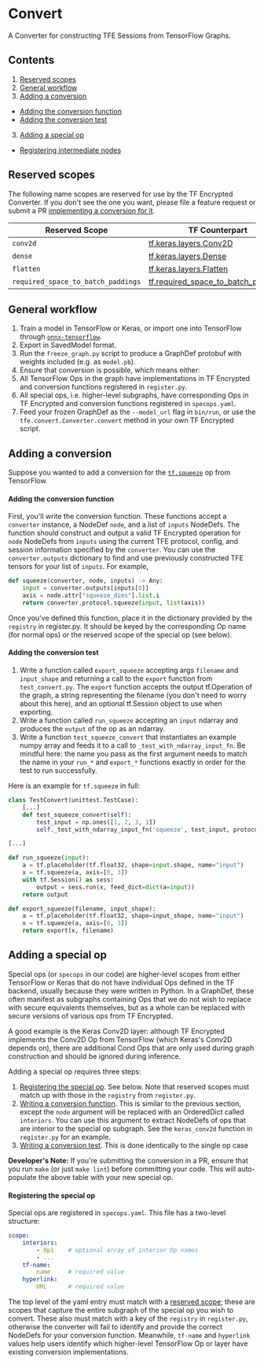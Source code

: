 Convert
===========
A Converter for constructing TFE Sessions from TensorFlow Graphs.

## Contents
1. [Reserved scopes](#reserved-scopes)
2. [General workflow](#general-workflow)
2. [Adding a conversion](#adding-an-op)
 - [Adding the conversion function](#adding-the-conversion-function)
 - [Adding the conversion test](#adding-the-conversion-test)
3. [Adding a special op](#adding-a-special-op)
 - [Registering intermediate nodes](#registering-intermediate-nodes)

## Reserved scopes
The following name scopes are reserved for use by the TF Encrypted Converter.  If you don't see the one you want, please file a feature request or submit a PR [implementing a conversion for it](#adding-a-special-op).

Reserved Scope | TF Counterpart
---------------|---------------
`conv2d`|[tf.keras.layers.Conv2D](https://www.tensorflow.org/api_docs/python/tf/keras/layers/Conv2D)
`dense`|[tf.keras.layers.Dense](https://www.tensorflow.org/api_docs/python/tf/keras/layers/Dense)
`flatten`|[tf.keras.layers.Flatten](https://www.tensorflow.org/api_docs/python/tf/keras/layers/Flatten)
`required_space_to_batch_paddings`|[tf.required_space_to_batch_paddings](https://www.tensorflow.org/api_docs/python/tf/required_space_to_batch_paddings)


## General workflow
1. Train a model in TensorFlow or Keras, or import one into TensorFlow through [`onnx-tensorflow`](https://github.com/onnx/onnx-tensorflow).
2. Export in SavedModel format.
3. Run the `freeze_graph.py` script to produce a GraphDef protobuf  with weights included (e.g. as `model.pb`).
4. Ensure that conversion is possible, which means either:
  1. All TensorFlow Ops in the graph have implementations in TF Encrypted and conversion functions registered in `register.py`.
  2. All special ops, i.e. higher-level subgraphs, have corresponding Ops in TF Encrypted and conversion functions registered in `specops.yaml`.
5. Feed your frozen GraphDef as the `--model_url` flag in `bin/run`, or use the `tfe.convert.Converter.convert` method in your own TF Encrypted script.

## Adding a conversion
Suppose you wanted to add a conversion for the [`tf.squeeze`](https://www.tensorflow.org/api_docs/python/tf/squeeze) op from TensorFlow.

#### Adding the conversion function
First, you'll write the conversion function.  These functions accept a `converter` instance, a NodeDef `node`, and a list of `inputs` NodeDefs. The function should construct and output a valid TF Encrypted operation for `node` NodeDefs from `inputs` using the current TFE protocol, config, and session information specified by the `converter`. You can use the `converter.outputs` dictionary to find and use previously constructed TFE tensors for your list of `inputs`. For example,
```python
def squeeze(converter, node, inputs) -> Any:
    input = converter.outputs[inputs[0]]
    axis = node.attr["squeeze_dims"].list.i
    return converter.protocol.squeeze(input, list(axis))
```

Once you've defined this function, place it in the dictionary provided by the `registry` in register.py.  It should be keyed by the corresponding Op name (for normal ops) or the reserved scope of the special op (see below).

#### Adding the conversion test
1. Write a function called `export_squeeze` accepting args `filename` and `input_shape` and returning a call to the `export` function from `test_convert.py`.  The `export` function accepts the output tf.Operation of the graph, a string representing the filename (you don't need to worry about this here), and an optional tf.Session object to use when exporting.
2. Write a function called `run_squeeze` accepting an `input` ndarray and produces the `output` of the op as an ndarray.
3. Write a function `test_squeeze_convert` that instantiates an example numpy array and feeds it to a call to `_test_with_ndarray_input_fn`. Be mindful here: the name you pass as the first argument needs to match the name in your `run_*` and `export_*` functions exactly in order for the test to run successfully.

Here is an example for `tf.squeeze` in full:

```python
class TestConvert(unittest.TestCase):
    [...]
    def test_squeeze_convert(self):
        test_input = np.ones([1, 2, 3, 1])
        self._test_with_ndarray_input_fn('squeeze', test_input, protocol='Pond')

[...]

def run_squeeze(input):
    a = tf.placeholder(tf.float32, shape=input.shape, name="input")
    x = tf.squeeze(a, axis=[0, 3])
    with tf.Session() as sess:
        output = sess.run(x, feed_dict=dict(a=input))
    return output

def export_squeeze(filename, input_shape):
    a = tf.placeholder(tf.float32, shape=input_shape, name="input")
    x = tf.squeeze(a, axis=[0, 3])
    return export(x, filename)
```

## Adding a special op
Special ops (or `specops` in our code) are higher-level scopes from either TensorFlow or Keras that do not have individual Ops defined in the TF backend, usually because they were written in Python. In a GraphDef, these often manifest as subgraphs containing Ops that we do not wish to replace with secure equivalents themselves, but as a whole can be replaced with secure versions of various ops from TF Encrypted.

A good example is the Keras Conv2D layer: although TF Encrypted implements the Conv2D Op from TensorFlow (which Keras's Conv2D depends on), there are additional Cond Ops that are only used during graph construction and should be ignored during inference.

Adding a special op requires three steps:
1. [Registering the special op](#registering-interior-nodes). See below.  Note that reserved scopes must match up with those in the `registry` from `register.py`.
2. [Writing a conversion function](#adding-the-conversion-function). This is similar to the previous section, except the `node` argument will be replaced with an OrderedDict called `interiors`.  You can use this argument to extract NodeDefs of ops that are interior to the special op subgraph. See the `keras_conv2d` function in `register.py` for an example.
3. [Writing a conversion test](#adding-the-conversion-test).  This is done identically to the single op case

**Developer's Note:** If you're submitting the conversion in a PR, ensure that you run `make` (or just `make lint`) before committing your code.  This will auto-populate the above table with your new special op.


#### Registering the special op
Special ops are registered in `specops.yaml`.  This file has a two-level structure:
```yaml
scope:
    interiors:
        - Op1    # optional array of interior Op names
        - ...
    tf-name:
        name     # required value
    hyperlink:
        URL      # required value
```

The top level of the yaml entry must match with a [reserved scope](#reserved-scopes); these are scopes that capture the entire subgraph of the special op you wish to convert.  These also must match with a key of the `registry` in `register.py`, otherwise the converter will fail to identify and provide the correct NodeDefs for your conversion function.  Meanwhile, `tf-name` and `hyperlink` values help users identify which higher-level TensorFlow Op or layer have existing conversion implementations.
